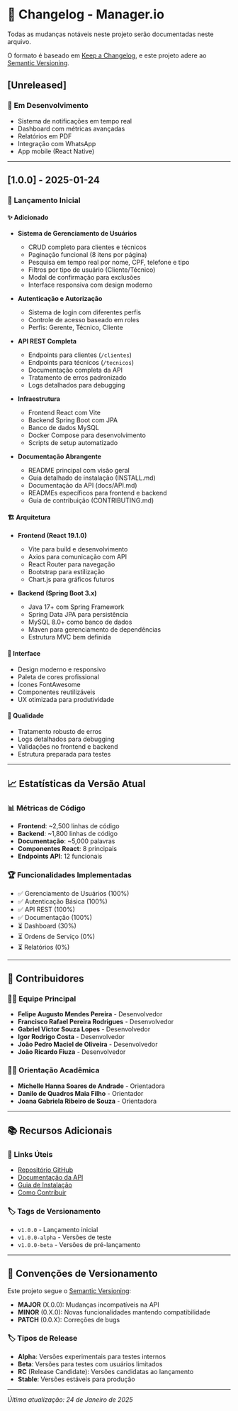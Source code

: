 # 📝 Changelog - Manager.io

Todas as mudanças notáveis neste projeto serão documentadas neste arquivo.

O formato é baseado em [Keep a Changelog](https://keepachangelog.com/pt-BR/1.0.0/),
e este projeto adere ao [Semantic Versioning](https://semver.org/lang/pt-BR/).

## [Unreleased]

### 🔮 Em Desenvolvimento
- Sistema de notificações em tempo real
- Dashboard com métricas avançadas
- Relatórios em PDF
- Integração com WhatsApp
- App mobile (React Native)

---

## [1.0.0] - 2025-01-24

### 🎉 Lançamento Inicial

#### ✨ Adicionado
- **Sistema de Gerenciamento de Usuários**
  - CRUD completo para clientes e técnicos
  - Paginação funcional (8 itens por página)
  - Pesquisa em tempo real por nome, CPF, telefone e tipo
  - Filtros por tipo de usuário (Cliente/Técnico)
  - Modal de confirmação para exclusões
  - Interface responsiva com design moderno

- **Autenticação e Autorização**
  - Sistema de login com diferentes perfis
  - Controle de acesso baseado em roles
  - Perfis: Gerente, Técnico, Cliente

- **API REST Completa**
  - Endpoints para clientes (`/clientes`)
  - Endpoints para técnicos (`/tecnicos`)
  - Documentação completa da API
  - Tratamento de erros padronizado
  - Logs detalhados para debugging

- **Infraestrutura**
  - Frontend React com Vite
  - Backend Spring Boot com JPA
  - Banco de dados MySQL
  - Docker Compose para desenvolvimento
  - Scripts de setup automatizado

- **Documentação Abrangente**
  - README principal com visão geral
  - Guia detalhado de instalação (INSTALL.md)
  - Documentação da API (docs/API.md)
  - READMEs específicos para frontend e backend
  - Guia de contribuição (CONTRIBUTING.md)

#### 🏗 Arquitetura
- **Frontend (React 19.1.0)**
  - Vite para build e desenvolvimento
  - Axios para comunicação com API
  - React Router para navegação
  - Bootstrap para estilização
  - Chart.js para gráficos futuros

- **Backend (Spring Boot 3.x)**
  - Java 17+ com Spring Framework
  - Spring Data JPA para persistência
  - MySQL 8.0+ como banco de dados
  - Maven para gerenciamento de dependências
  - Estrutura MVC bem definida

#### 🎨 Interface
- Design moderno e responsivo
- Paleta de cores profissional
- Ícones FontAwesome
- Componentes reutilizáveis
- UX otimizada para produtividade

#### 🧪 Qualidade
- Tratamento robusto de erros
- Logs detalhados para debugging
- Validações no frontend e backend
- Estrutura preparada para testes

---

## 📈 Estatísticas da Versão Atual

### 📊 Métricas de Código
- **Frontend**: ~2,500 linhas de código
- **Backend**: ~1,800 linhas de código
- **Documentação**: ~5,000 palavras
- **Componentes React**: 8 principais
- **Endpoints API**: 12 funcionais

### 🏆 Funcionalidades Implementadas
- ✅ Gerenciamento de Usuários (100%)
- ✅ Autenticação Básica (100%)
- ✅ API REST (100%)
- ✅ Documentação (100%)
- ⏳ Dashboard (30%)
- ⏳ Ordens de Serviço (0%)
- ⏳ Relatórios (0%)

---

## 🤝 Contribuidores

### 👨‍💻 Equipe Principal
- **Felipe Augusto Mendes Pereira** - Desenvolvedor
- **Francisco Rafael Pereira Rodrigues** - Desenvolvedor
- **Gabriel Victor Souza Lopes** - Desenvolvedor
- **Igor Rodrigo Costa** - Desenvolvedor
- **João Pedro Maciel de Oliveira** - Desenvolvedor
- **João Ricardo Fiuza** - Desenvolvedor

### 👩‍🏫 Orientação Acadêmica
- **Michelle Hanna Soares de Andrade** - Orientadora
- **Danilo de Quadros Maia Filho** - Orientador
- **Joana Gabriela Ribeiro de Souza** - Orientadora

---

## 📚 Recursos Adicionais

### 🔗 Links Úteis
- [Repositório GitHub](https://github.com/ICEI-PUC-Minas-PMGES-TI/pmg-es-2025-1-ti2-3740100-sistemamanutencaot-i)
- [Documentação da API](docs/API.md)
- [Guia de Instalação](INSTALL.md)
- [Como Contribuir](CONTRIBUTING.md)

### 🏷 Tags de Versionamento
- `v1.0.0` - Lançamento inicial
- `v1.0.0-alpha` - Versões de teste
- `v1.0.0-beta` - Versões de pré-lançamento

---

## 🔄 Convenções de Versionamento

Este projeto segue o [Semantic Versioning](https://semver.org/):

- **MAJOR** (X.0.0): Mudanças incompatíveis na API
- **MINOR** (0.X.0): Novas funcionalidades mantendo compatibilidade
- **PATCH** (0.0.X): Correções de bugs

### 🏷 Tipos de Release
- **Alpha**: Versões experimentais para testes internos
- **Beta**: Versões para testes com usuários limitados
- **RC** (Release Candidate): Versões candidatas ao lançamento
- **Stable**: Versões estáveis para produção

---

*Última atualização: 24 de Janeiro de 2025*
